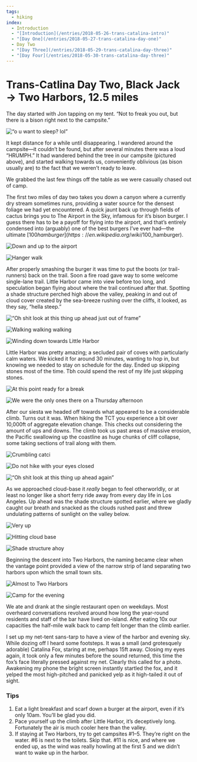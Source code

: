 ```yaml
---
tags:
  - hiking
index: 
  - Introduction
  - "[Introduction](/entries/2018-05-26-trans-catalina-intro)"
  - "[Day One](/entries/2018-05-27-trans-catalina-day-one)"
  - Day Two
  - "[Day Three](/entries/2018-05-29-trans-catalina-day-three)"
  - "[Day Four](/entries/2018-05-30-trans-catalina-day-three)"
---
```


# Trans-Catlina Day Two, Black Jack → Two Harbors, 12.5 miles

The day started with Jon tapping on my tent. “Not to freak you out, but there is a bison right next to the campsite.”

![“o u want to sleep? lol”](11-bison-camp_75.jpg)

It kept distance for a while until disappearing. I wandered around the campsite—it couldn’t be found, but after several minutes there was a loud “HRUMPH.” It had wandered behind the tree in our campsite (pictured above), and started walking towards us, conveniently oblivious (as bison usually are) to the fact that we weren’t ready to leave.

We grabbed the last few things off the table as we were casually chased out of camp.

The first two miles of day two takes you down a canyon where a currently dry stream sometimes runs, providing a water source for the densest foliage we had yet encountered. A quick jaunt back up through fields of cactus brings you to The Airport in the Sky, infamous for it’s bison burger. I guess there has to be a payoff for flying into the airport, and that’s entirely condensed into (arguably) one of the best burgers I’ve ever had—the ultimate [$100 hamburger](https://en.wikipedia.org/wiki/$100_hamburger).

![Down and up to the airport](12-jon_133.jpg)

![Hanger walk](13-airport_75.jpg)

After properly smashing the burger it was time to put the boots (or trail-runners) back on the trail. Soon a fire road gave way to some welcome single-lane trail. Little Harbor came into view before too long, and speculation began flying about where the trail continued after that. Spotting a shade structure perched high above the valley, peaking in and out of cloud cover created by the sea-breeze rushing over the cliffs, it looked, as they say, “hella steep.”

![“Oh shit look at this thing up ahead just out of frame”](14-jk_133.jpg)

![Walking walking walking](15-jon_133.jpg)

![Winding down towards Little Harbor](16-little-harbor_133.jpg)

Little Harbor was pretty amazing; a secluded pair of coves with particularly calm waters. We kicked it for around 30 minutes, wanting to hop in, but knowing we needed to stay on schedule for the day. Ended up skipping stones most of the time. Tbh could spend the rest of my life just skipping stones.

![At this point ready for a break](17-jk_133.jpg)

![We were the only ones there on a Thursday afternoon](18-little-harbor_133.jpg)

After our siesta we headed off towards what appeared to be a considerable climb. Turns out it was. When hiking the TCT you experience a bit over 10,000ft of aggregate elevation change. This checks out considering the amount of ups and downs. The climb took us past areas of massive erosion, the Pacific swallowing up the coastline as huge chunks of cliff collapse, some taking sections of trail along with them.

![Crumbling catci](19-forward_133.jpg)

![Do not hike with your eyes closed](20-jon_133.jpg)

![“Oh shit look at this thing up ahead again”](21-jk_75.jpg)

As we approached cloud-base it *really* began to feel otherworldly, or at least no longer like a short ferry ride away from every day life in Los Angeles. Up ahead was the shade structure spotted earlier, where we gladly caught our breath and snacked as the clouds rushed past and threw undulating patterns of sunlight on the valley below.

![Very up](22-up_133.jpg)

![Hitting cloud base](23-jk_133.jpg)

![Shade structure ahoy](24-jon_133.jpg)

Beginning the descent into Two Harbors, the naming became clear when the vantage point provided a view of the narrow strip of land separating two harbors upon which the small town sits.

![Almost to Two Harbors](25-two-harbors_75.jpg)

![Camp for the evening](26-camp_75.jpg)

We ate and drank at the single restaurant open on weekdays. Most overheard conversations revolved around how long the year-round residents and staff of the bar have lived on-island. After eating 10x our capacities the half-mile walk back to camp felt longer than the climb earlier.

I set up my net-tent sans-tarp to have a view of the harbor and evening sky. While dozing off I heard some footsteps. It was a small (and grotesquely adorable) Catalina Fox, staring at me, perhaps 15ft away. Closing my eyes again, it took only a few minutes before the sound returned, this time the fox’s face literally pressed against my net. Clearly this called for a photo. Awakening my phone the bright screen instantly startled the fox, and it yelped the most high-pitched and panicked yelp as it high-tailed it out of sight.

### Tips

1. Eat a light breakfast and scarf down a burger at the airport, even if it’s only 10am. You’ll be glad you did.
2. Pace yourself up the climb after Little Harbor, it’s deceptively long. Fortunately the air is much cooler here than the valley.
3. If staying at Two Harbors, try to get campsites #1–5. They’re right on the water. #6 is next to the toilets. Skip that. #11 is nice, and where we ended up, as the wind was really howling at the first 5 and we didn’t want to wake up in the harbor.
